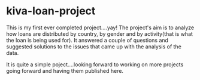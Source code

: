 # kiva-loan-project

This is my first ever completed project....yay!
The project's aim is to analyze how loans are distributed by country, by gender and by activity(that is what the loan is being used for).
It answered a couple of questions and suggested solutions to the issues that came up with the analysis of the data. 

It is quite a simple poject....looking forward to working on more projects going forward and having them published here.
